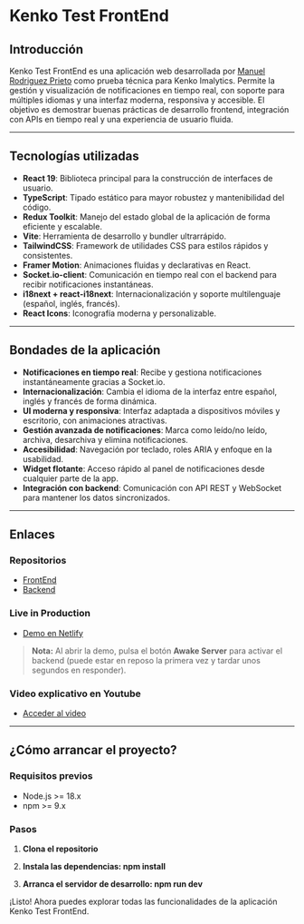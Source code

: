 # Kenko Test FrontEnd

## Introducción

Kenko Test FrontEnd es una aplicación web desarrollada por [Manuel Rodriguez Prieto](https://github.com/greluma) como prueba técnica para Kenko Imalytics. Permite la gestión y visualización de notificaciones en tiempo real, con soporte para múltiples idiomas y una interfaz moderna, responsiva y accesible. El objetivo es demostrar buenas prácticas de desarrollo frontend, integración con APIs en tiempo real y una experiencia de usuario fluida.

---

## Tecnologías utilizadas

- **React 19**: Biblioteca principal para la construcción de interfaces de usuario.
- **TypeScript**: Tipado estático para mayor robustez y mantenibilidad del código.
- **Redux Toolkit**: Manejo del estado global de la aplicación de forma eficiente y escalable.
- **Vite**: Herramienta de desarrollo y bundler ultrarrápido.
- **TailwindCSS**: Framework de utilidades CSS para estilos rápidos y consistentes.
- **Framer Motion**: Animaciones fluidas y declarativas en React.
- **Socket.io-client**: Comunicación en tiempo real con el backend para recibir notificaciones instantáneas.
- **i18next + react-i18next**: Internacionalización y soporte multilenguaje (español, inglés, francés).
- **React Icons**: Iconografía moderna y personalizable.

---

## Bondades de la aplicación

- **Notificaciones en tiempo real**: Recibe y gestiona notificaciones instantáneamente gracias a Socket.io.
- **Internacionalización**: Cambia el idioma de la interfaz entre español, inglés y francés de forma dinámica.
- **UI moderna y responsiva**: Interfaz adaptada a dispositivos móviles y escritorio, con animaciones atractivas.
- **Gestión avanzada de notificaciones**: Marca como leído/no leído, archiva, desarchiva y elimina notificaciones.
- **Accesibilidad**: Navegación por teclado, roles ARIA y enfoque en la usabilidad.
- **Widget flotante**: Acceso rápido al panel de notificaciones desde cualquier parte de la app.
- **Integración con backend**: Comunicación con API REST y WebSocket para mantener los datos sincronizados.

---

## Enlaces

### Repositorios

- [FrontEnd](https://github.com/greluma/kenko-test)
- [Backend](https://github.com/greluma/kenko-back)

### Live in Production

- [Demo en Netlify](https://kenko-test-front.netlify.app/)

> **Nota:** Al abrir la demo, pulsa el botón **Awake Server** para activar el backend (puede estar en reposo la primera vez y tardar unos segundos en responder).

### Video explicativo en Youtube

- [Acceder al video](https://kenko-test-front.netlify.app/)

---

## ¿Cómo arrancar el proyecto?

### Requisitos previos

- Node.js >= 18.x
- npm >= 9.x

### Pasos

1. **Clona el repositorio**

2. **Instala las dependencias: npm install**

3. **Arranca el servidor de desarrollo: npm run dev**

¡Listo! Ahora puedes explorar todas las funcionalidades de la aplicación Kenko Test FrontEnd.
